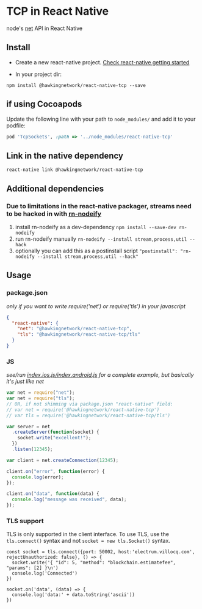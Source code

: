 # TCP in React Native

node's [net](https://nodejs.org/api/net.html) API in React Native

## Install

- Create a new react-native project. [Check react-native getting started](http://facebook.github.io/react-native/docs/getting-started.html#content)

- In your project dir:

```
npm install @hawkingnetwork/react-native-tcp --save
```

## if using Cocoapods

Update the following line with your path to `node_modules/` and add it to your
podfile:

```ruby
pod 'TcpSockets', :path => '../node_modules/react-native-tcp'
```

## Link in the native dependency

```
react-native link @hawkingnetwork/react-native-tcp
```

## Additional dependencies

### Due to limitations in the react-native packager, streams need to be hacked in with [rn-nodeify](https://www.npmjs.com/package/rn-nodeify)

1. install rn-nodeify as a dev-dependency
   `npm install --save-dev rn-nodeify`
2. run rn-nodeify manually
   `rn-nodeify --install stream,process,util --hack`
3. optionally you can add this as a postinstall script
   `"postinstall": "rn-nodeify --install stream,process,util --hack"`

## Usage

### package.json

_only if you want to write require('net') or require('tls') in your javascript_

```json
{
  "react-native": {
    "net": "@hawkingnetwork/react-native-tcp",
    "tls": "@hawkingnetwork/react-native-tcp/tls"
  }
}
```

### JS

_see/run [index.ios.js/index.android.js](examples/rctsockets) for a complete example, but basically it's just like net_

```js
var net = require("net");
var net = require("tls");
// OR, if not shimming via package.json "react-native" field:
// var net = require('@hawkingnetwork/react-native-tcp')
// var tls = require('@hawkingnetwork/react-native-tcp/tls')

var server = net
  .createServer(function(socket) {
    socket.write("excellent!");
  })
  .listen(12345);

var client = net.createConnection(12345);

client.on("error", function(error) {
  console.log(error);
});

client.on("data", function(data) {
  console.log("message was received", data);
});
```

### TLS support

TLS is only supported in the client interface. To use TLS, use the `tls.connect()`
syntax and not `socket = new tls.Socket()` syntax.

```
const socket = tls.connect({port: 50002, host:'electrum.villocq.com', rejectUnauthorized: false}, () => {
  socket.write('{ "id": 5, "method": "blockchain.estimatefee", "params": [2] }\n')
  console.log('Connected')
})

socket.on('data', (data) => {
  console.log('data:' + data.toString('ascii'))
})
```
